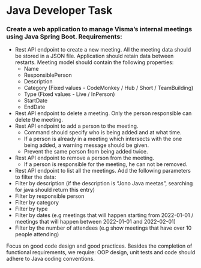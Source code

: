 # Java Developer Task

### Create a web application to manage Visma’s internal meetings using Java Spring Boot. Requirements:

- Rest API endpoint to create a new meeting. All the meeting data should be stored in a JSON file. Application should retain data between restarts. Meeting model should contain the following properties:
  - Name
  - ResponsiblePerson
  - Description
  - Category (Fixed values - CodeMonkey / Hub / Short / TeamBuilding)
  - Type (Fixed values - Live / InPerson)
  - StartDate
  - EndDate
- Rest API endpoint to delete a meeting. Only the person responsible can delete the meeting.
- Rest API endpoint to add a person to the meeting.
  - Command should specify who is being added and at what time.
  - If a person is already in a meeting which intersects with the one being added, a warning message should be given.
  - Prevent the same person from being added twice.
- Rest API endpoint to remove a person from the meeting.
  - If a person is responsible for the meeting, he can not be removed.
- Rest API endpoint to list all the meetings. Add the following parameters to filter the data:
- Filter by description (if the description is “Jono Java meetas”, searching for java should return this entry)
- Filter by responsible person
- Filter by category
- Filter by type
- Filter by dates (e.g meetings that will happen starting from 2022-01-01 / meetings that will happen between 2022-01-01 and 2022-02-01)
- Filter by the number of attendees (e.g show meetings that have over 10 people attending)

Focus on good code design and good practices. Besides the completion of functional requirements, we require: OOP design, unit tests and code should adhere to Java coding conventions.
